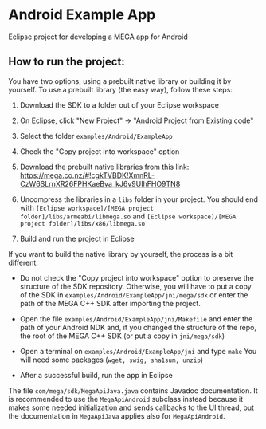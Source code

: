 # Android Example App

Eclipse project for developing a MEGA app for Android

## How to run the project:

You have two options, using a prebuilt native library or building it by yourself.
To use a prebuilt library (the easy way), follow these steps:

1. Download the SDK to a folder out of your Eclipse workspace
2. On Eclipse, click "New Project" -> "Android Project from Existing code"
3. Select the folder `examples/Android/ExampleApp`
4. Check the "Copy project into workspace" option
5. Download the prebuilt native libraries from this link:
https://mega.co.nz/#!cgkTVBDK!XmnRL-CzW6SLrnXR26FPHKaeBva_kJ6v9UIhFHO9TN8

6. Uncompress the libraries in a `libs` folder in your project.
You should end with `[Eclipse workspace]/[MEGA project folder]/libs/armeabi/libmega.so` and `[Eclipse workspace]/[MEGA project folder]/libs/x86/libmega.so`

7. Build and run the project in Eclipse

If you want to build the native library by yourself, the process is a 
bit different:

* Do not check the "Copy project into workspace" option to preserve the structure of the 
SDK repository. Otherwise, you will have to put a copy of the SDK in 
`examples/Android/ExampleApp/jni/mega/sdk` or enter the path of the MEGA C++ SDK after importing the project.

* Open the file `examples/Android/ExampleApp/jni/Makefile` and enter 
the path of your Android NDK and, if you changed the structure of the repo, the root of the MEGA C++ SDK (or put a copy in 
`jni/mega/sdk`)

* Open a terminal on `examples/Android/ExampleApp/jni` and type `make`
You will need some packages (`wget, swig, sha1sum, unzip`)

* After a successful build, run the app in Eclipse

The file `com/mega/sdk/MegaApiJava.java` contains Javadoc documentation. It is recommended to use the `MegaApiAndroid` subclass instead because it makes some needed initialization and sends callbacks to the UI thread, but the documentation in `MegaApiJava` applies also for `MegaApiAndroid`.
